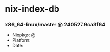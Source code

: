 # nix-index-db
### x86_64-linux/master @ 240527.9ca3f64
- Nixpkgs: @[](https://github.com/NixOS/nixpkgs/commit/9ca3f649614213b2aaf5f1e16ec06952fe4c2632)
- Platform: 
- Date: 

